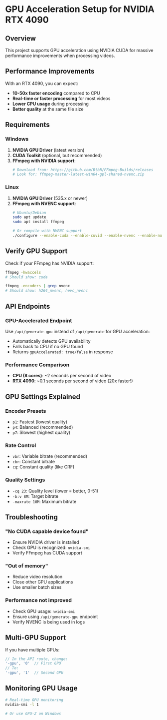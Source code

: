 # GPU Acceleration Setup for NVIDIA RTX 4090

## Overview
This project supports GPU acceleration using NVIDIA CUDA for massive performance improvements when processing videos.

## Performance Improvements
With an RTX 4090, you can expect:
- **10-50x faster encoding** compared to CPU
- **Real-time or faster processing** for most videos
- **Lower CPU usage** during processing
- **Better quality** at the same file size

## Requirements

### Windows
1. **NVIDIA GPU Driver** (latest version)
2. **CUDA Toolkit** (optional, but recommended)
3. **FFmpeg with NVIDIA support**:
   ```bash
   # Download from: https://github.com/BtbN/FFmpeg-Builds/releases
   # Look for: ffmpeg-master-latest-win64-gpl-shared-nvenc.zip
   ```

### Linux
1. **NVIDIA GPU Driver** (535.x or newer)
2. **FFmpeg with NVENC support**:
   ```bash
   # Ubuntu/Debian
   sudo apt update
   sudo apt install ffmpeg
   
   # Or compile with NVENC support
   ./configure --enable-cuda --enable-cuvid --enable-nvenc --enable-nonfree --enable-libnpp
   ```

## Verify GPU Support
Check if your FFmpeg has NVIDIA support:
```bash
ffmpeg -hwaccels
# Should show: cuda

ffmpeg -encoders | grep nvenc
# Should show: h264_nvenc, hevc_nvenc
```

## API Endpoints

### GPU-Accelerated Endpoint
Use `/api/generate-gpu` instead of `/api/generate` for GPU acceleration:
- Automatically detects GPU availability
- Falls back to CPU if no GPU found
- Returns `gpuAccelerated: true/false` in response

### Performance Comparison
- **CPU (8 cores)**: ~2 seconds per second of video
- **RTX 4090**: ~0.1 seconds per second of video (20x faster!)

## GPU Settings Explained

### Encoder Presets
- `p1`: Fastest (lowest quality)
- `p4`: Balanced (recommended)
- `p7`: Slowest (highest quality)

### Rate Control
- `vbr`: Variable bitrate (recommended)
- `cbr`: Constant bitrate
- `cq`: Constant quality (like CRF)

### Quality Settings
- `-cq 23`: Quality level (lower = better, 0-51)
- `-b:v 8M`: Target bitrate
- `-maxrate 10M`: Maximum bitrate

## Troubleshooting

### "No CUDA capable device found"
- Ensure NVIDIA driver is installed
- Check GPU is recognized: `nvidia-smi`
- Verify FFmpeg has CUDA support

### "Out of memory"
- Reduce video resolution
- Close other GPU applications
- Use smaller batch sizes

### Performance not improved
- Check GPU usage: `nvidia-smi`
- Ensure using `/api/generate-gpu` endpoint
- Verify NVENC is being used in logs

## Multi-GPU Support
If you have multiple GPUs:
```javascript
// In the API route, change:
'-gpu', '0'  // First GPU
// To:
'-gpu', '1'  // Second GPU
```

## Monitoring GPU Usage
```bash
# Real-time GPU monitoring
nvidia-smi -l 1

# Or use GPU-Z on Windows
```